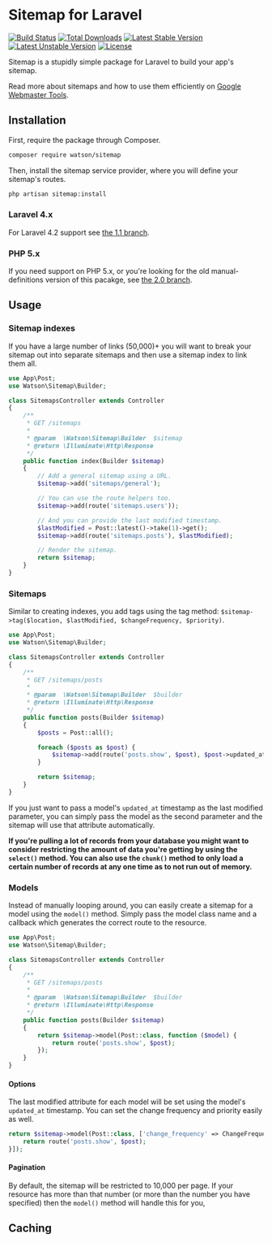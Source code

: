 Sitemap for Laravel
===================

[![Build Status](https://travis-ci.org/dwightwatson/sitemap.png?branch=master)](https://travis-ci.org/dwightwatson/sitemap)
[![Total Downloads](https://poser.pugx.org/watson/sitemap/downloads.svg)](https://packagist.org/packages/watson/sitemap)
[![Latest Stable Version](https://poser.pugx.org/watson/sitemap/v/stable.svg)](https://packagist.org/packages/watson/sitemap)
[![Latest Unstable Version](https://poser.pugx.org/watson/sitemap/v/unstable.svg)](https://packagist.org/packages/watson/sitemap)
[![License](https://poser.pugx.org/watson/sitemap/license.svg)](https://packagist.org/packages/watson/sitemap)

Sitemap is a stupidly simple package for Laravel to build your app's sitemap.

Read more about sitemaps and how to use them efficiently on [Google Webmaster Tools](https://support.google.com/webmasters/answer/156184?hl=en).

## Installation
First, require the package through Composer.

```sh
composer require watson/sitemap
```

Then, install the sitemap service provider, where you will define your sitemap's routes.

```sh
php artisan sitemap:install
```

### Laravel 4.x
For Laravel 4.2 support see [the 1.1 branch](https://github.com/dwightwatson/sitemap/tree/1.1).

### PHP 5.x
If you need support on PHP 5.x, or you're looking for the old manual-definitions version of this pacakge, see [the 2.0 branch](https://github.com/dwightwatson/sitemap/tree/2.0).

## Usage

### Sitemap indexes
If you have a large number of links (50,000)+ you will want to break your sitemap out into separate sitemaps and then use a sitemap index to link them all.

```php
use App\Post;
use Watson\Sitemap\Builder;

class SitemapsController extends Controller
{
    /**
     * GET /sitemaps
     *
     * @param  \Watson\Sitemap\Builder  $sitemap
     * @return \Illuminate\Http\Response
     */
    public function index(Builder $sitemap)
    {
        // Add a general sitemap using a URL.
        $sitemap->add('sitemaps/general');

        // You can use the route helpers too.
        $sitemap->add(route('sitemaps.users'));

        // And you can provide the last modified timestamp.
        $lastModified = Post::latest()->take(1)->get();
        $sitemap->add(route('sitemaps.posts'), $lastModified);

        // Render the sitemap.
        return $sitemap;
    }
}
```

### Sitemaps

Similar to creating indexes, you add tags using the tag method: `$sitemap->tag($location, $lastModified, $changeFrequency, $priority)`.

```php
use App\Post;
use Watson\Sitemap\Builder;

class SitemapsController extends Controller
{
    /**
     * GET /sitemaps/posts
     *
     * @param  \Watson\Sitemap\Builder  $builder
     * @return \Illuminate\Http\Response
     */
    public function posts(Builder $sitemap)
    {
        $posts = Post::all();

        foreach ($posts as $post) {
            $sitemap->add(route('posts.show', $post), $post->updated_at, ChangeFrequency::DAILY, 0.8);
        }

        return $sitemap;
    }
}
```

If you just want to pass a model's `updated_at` timestamp as the last modified parameter, you can simply pass the model as the second parameter and the sitemap will use that attribute automatically.

**If you're pulling a lot of records from your database you might want to consider restricting the amount of data you're getting by using the `select()` method. You can also use the `chunk()` method to only load a certain number of records at any one time as to not run out of memory.**

### Models

Instead of manually looping around, you can easily create a sitemap for a model using the `model()` method. Simply pass the model class name and a callback which generates the correct route to the resource.

```php
use App\Post;
use Watson\Sitemap\Builder;

class SitemapsController extends Controller
{
    /**
     * GET /sitemaps/posts
     *
     * @param  \Watson\Sitemap\Builder  $builder
     * @return \Illuminate\Http\Response
     */
    public function posts(Builder $sitemap)
    {
        return $sitemap->model(Post::class, function ($model) {
            return route('posts.show', $post);
        });
    }
}
```

#### Options

The last modified attribute for each model will be set using the model's `updated_at` timestamp. You can set the change frequency and priority easily as well.

```php
return $sitemap->model(Post::class, ['change_frequency' => ChangeFrequency::DAILY, 'priority' => 0.8, 'per_page' => 1000, function ($model) {
    return route('posts.show', $post);
}]);
```

#### Pagination

By default, the sitemap will be restricted to 10,000 per page. If your resource has more than that number (or more than the number you have specified) then the `model()` method will handle this for you,



## Caching
